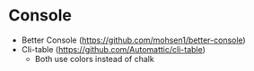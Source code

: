 # Console

- Better Console (https://github.com/mohsen1/better-console)
- Cli-table (https://github.com/Automattic/cli-table)
	- Both use colors instead of chalk
